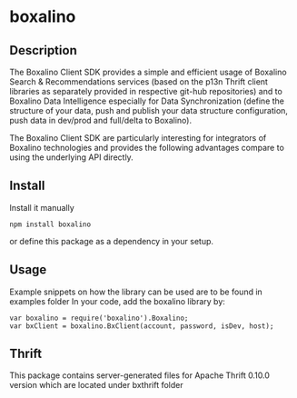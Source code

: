 # boxalino

## Description

The Boxalino Client SDK provides a simple and efficient usage of Boxalino Search & Recommendations services (based on the p13n Thrift client libraries as separately provided in respective git-hub repositories) and to Boxalino Data Intelligence especially for Data Synchronization (define the structure of your data, push and publish your data structure configuration, push data in dev/prod and full/delta to Boxalino).

The Boxalino Client SDK are particularly interesting for integrators of Boxalino technologies and provides the following advantages compare to using the underlying API directly.

## Install
Install it manually
``` 
npm install boxalino
```
or define this package as a dependency in your setup.

## Usage
Example snippets on how the library can be used are to be found in examples folder
In your code, add the boxalino library by:

```
var boxalino = require('boxalino').Boxalino;
var bxClient = boxalino.BxClient(account, password, isDev, host);
```

## Thrift
This package contains server-generated files for Apache Thrift 0.10.0 version which are located under bxthrift folder